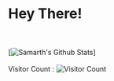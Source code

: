 # Hey There!
<br></br>
[![Samarth's Github Stats](https://github-readme-stats.vercel.app/api?username=shrivastavasamarth22&show_icons=true&theme=radical)]
<br></br>
Visitor Count : ![Visitor Count](https://profile-counter.glitch.me/{siddharth0402}/count.svg)
